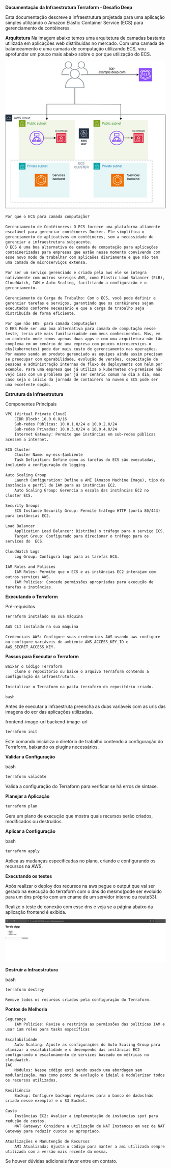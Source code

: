 **Documentação da Infraestrutura Terraform - Desafio Deep**

Esta documentação descreve a infraestrutura projetada para uma aplicação simples utilizando o Amazon Elastic Container Service (ECS) para gerenciamento de contêineres.

**Arquitetura** 
Na imagem abaixo temos uma arquitetura de camadas bastante utilizada em aplicações web distribuidas no mercado. Com uma camada de balanceamento e uma camada de computação utilizando ECS, vou aprofundar um pouco mais abaixo sobre o por que utilização do ECS.

![Arquitetura](./terraform/img/desafio-deep.jpg)

    Por que o ECS para camada computação?

    Gerenciamento de Contêineres: O ECS fornece uma plataforma altamente escalável para gerenciar contêineres Docker. Ele simplifica o gerenciamento de aplicativos em contêineres, sem a necessidade de gerenciar a infraestrutura subjacente.
    O ECS é uma boa alternativa de camada de computação para aplicações containerizadas para empresas que estão nesse momento convivendo com esse novo modo de trabalhar com aplicaões diariamente e que não tem uma camada de microserviços extensa.

    Por ser um serviço gerenciado e criado pela aws ele se integra nativamente com outros serviços AWS, como Elastic Load Balancer (ELB), CloudWatch, IAM e Auto Scaling, facilitando a configuração e o gerenciamento.

    Gerenciamento de Carga de Trabalho: Com o ECS, você pode definir e gerenciar tarefas e serviços, garantindo que os contêineres sejam executados conforme necessário e que a carga de trabalho seja distribuída de forma eficiente.

    Por que não EKS  para camada computação?
    O EKS Pode ser uma boa alternativa para camada de computação nesse teste, teria até mais familiariadade com meus conhecimentos. Mas, em um contexto onde temos apenas duas apps e com uma arquitetura não tão complexa em um cenário de uma empresa com poucos microserviços o eks(kubernetes) pode dar mais custo de gerenciamento nas operações. Por mesmo sendo um produto gerenciado as equipes ainda assim precisam se preocupar com operabilidade, evolução de versões, capacitação de pessoas e administração internas de fluxo de deployments com helm por exemplo. Para uma empresa que já utiliza o kubernetes on-premisse não vejo isso com um problema por já ser cenário comum no dia a dia, mas caso seja o inicio da jornada de containers na nuvem o ECS pode ser uma excelente opção.

**Estrutura da Infraestrutura**

Componentes Principais

    VPC (Virtual Private Cloud)
        CIDR Block: 10.0.0.0/16
        Sub-redes Públicas: 10.0.1.0/24 e 10.0.2.0/24
        Sub-redes Privadas: 10.0.3.0/24 e 10.0.4.0/24
        Internet Gateway: Permite que instâncias em sub-redes públicas acessem a internet.

    ECS Cluster
        Cluster Name: my-ecs-$ambiente
        Task Definition: Define como as tarefas do ECS são executadas, incluindo a configuração de logging.

    Auto Scaling Group
        Launch Configuration: Define a AMI (Amazon Machine Image), tipo de instância e perfil de IAM para as instâncias EC2.
        Auto Scaling Group: Gerencia a escala das instâncias EC2 no cluster ECS.

    Security Groups
        ECS Instance Security Group: Permite tráfego HTTP (porta 80/443) para instâncias EC2.

    Load Balancer
        Application Load Balancer: Distribui o tráfego para o serviço ECS.
        Target Group: Configurado para direcionar o tráfego para os services do  ECS.

    CloudWatch Logs
        Log Group: Configura logs para as tarefas ECS.

    IAM Roles and Policies
        IAM Roles: Permite que o ECS e as instâncias EC2 interajam com outros serviços AWS.
        IAM Policies: Concede permissões apropriadas para execução de tarefas e instâncias.

**Executando o Terraform**

Pré-requisitos

    Terraform instalado na sua máquina

    AWS CLI instalado na sua máquina

    Credenciais AWS: Configure suas credenciais AWS usando aws configure ou configure variáveis de ambiente AWS_ACCESS_KEY_ID e AWS_SECRET_ACCESS_KEY.

**Passos para Executar o Terraform**

    Baixar o Código Terraform
        Clone o repositório ou baixe o arquivo Terraform contendo a configuração da infraestrutura.

    Inicializar o Terraform na pasta terraform do repositório criado.

    bash


Antes de executar a infraestruta preencha as duas variáveis com as urls das imagens do ecr das aplicações utilizadas.

frontend-image-url
backend-image-url

```bash
terraform init
```
Este comando inicializa o diretório de trabalho contendo a configuração do Terraform, baixando os plugins necessários.

**Validar a Configuração**

bash
```bash
terraform validate
```
Valida a configuração do Terraform para verificar se há erros de sintaxe.

**Planejar a Aplicação**


```bash
terraform plan
```
Gera um plano de execução que mostra quais recursos serão criados, modificados ou destruídos.

**Aplicar a Configuração**

bash
```bash
terraform apply
```
Aplica as mudanças especificadas no plano, criando e configurando os recursos na AWS.

**Executando os testes**

Após realizar o deploy dos recursos na aws pegue o output que vai ser gerado na execução do terraform com o dns do mesmo(pode ser evoluido para um dns próprio com um cname de um servidor interno ou route53).

Realize o teste de conexão com esse dns e veja se a página abaixo da aplicação frontend é exibida.

![Frontend](./terraform/img/frontend.png)

**Destruir a Infraestrutura**

bash

    terraform destroy

    Remove todos os recursos criados pela configuração do Terraform.

**Pontos de Melhoria**

    Segurança
        IAM Policies: Revise e restrinja as permissões das políticas IAM e usar iam roles para tasks específicas

    Escalabilidade
        Auto Scaling: Ajuste as configurações do Auto Scaling Group para otimizar a escalabilidade e o desempenho das instâncias EC2 configurando o escalonamento de services baseado em métricas no cloudwatch.
    IAC
        Módulos: Nesse código está sendo usado uma abordagem sem modularização, mas como ponto de evolução o ideial é modularizar todos os recursos utilizados.

    Resiliência
        Backup: Configure backups regulares para o banco de dados(não criado nesse exemplo) e o S3 Bucket.

    Custo
        Instâncias EC2: Avaliar a implementação de instancias spot para redução de custos.
        NAT Gateway: Considere a utilização de NAT Instances em vez de NAT Gateway para reduzir custos se apropriado.

    Atualizações e Manutenção de Recursos
        AMI Atualizada: Ajusta o código para manter a ami utilizada sempre utilizada com a versão mais recente da mesma.

Se houver dúvidas adicionais favor entre em contato.
